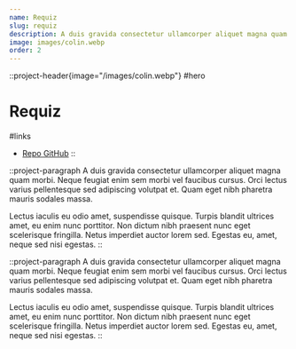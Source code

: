 ```yaml
---
name: Requiz
slug: requiz
description: A duis gravida consectetur ullamcorper aliquet magna quam morbi. Neque feugiat enim sem morbi vel faucibus cursus.
image: images/colin.webp
order: 2
---
```


::project-header{image="/images/colin.webp"}
#hero
# Requiz

#links
- [Repo GitHub](https://github.com/ColinLienard/requiz)
::

::project-paragraph
A duis gravida consectetur ullamcorper aliquet magna quam morbi. Neque feugiat enim sem morbi vel faucibus cursus. Orci lectus varius pellentesque sed adipiscing volutpat et. Quam eget nibh pharetra mauris sodales massa.

Lectus iaculis eu odio amet, suspendisse quisque. Turpis blandit ultrices amet, eu enim nunc porttitor. Non dictum nibh praesent nunc eget scelerisque fringilla. Netus imperdiet auctor lorem sed. Egestas eu, amet, neque sed nisi egestas.
::

::project-paragraph
A duis gravida consectetur ullamcorper aliquet magna quam morbi. Neque feugiat enim sem morbi vel faucibus cursus. Orci lectus varius pellentesque sed adipiscing volutpat et. Quam eget nibh pharetra mauris sodales massa.

Lectus iaculis eu odio amet, suspendisse quisque. Turpis blandit ultrices amet, eu enim nunc porttitor. Non dictum nibh praesent nunc eget scelerisque fringilla. Netus imperdiet auctor lorem sed. Egestas eu, amet, neque sed nisi egestas.
::